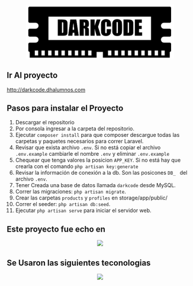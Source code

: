 <p align="center"><img src="public/images/logo-darkcode.jpg" width=400px></p>

## Ir Al proyecto
http://darkcode.dhalumnos.com

## Pasos para instalar el Proyecto
1. Descargar el repositorio
2. Por consola ingresar a la carpeta del repositorio.
3. Ejecutar `composer install` para que composer descargue todas las carpetas y paquetes necesarios para correr Laravel.
4. Revisar que exista archivo `.env`. Si no está copiar el archivo `.env.example` cambiarle el nombre `.env` y eliminar `.env.example`
5. Chequear que tenga valores la posicion `APP_KEY`. Si no está hay que crearla con el comando `php artisan key:generate`
6. Revisar la información de conexión a la db. Son las posicones `DB_ ` del archivo `.env`.
7. Tener Creada una base de datos llamada `darkcode` desde MySQL.
8. Correr las migraciones: `php artisan migrate`.
9. Crear las carpetas `products` y `profiles` en storage/app/public/
10. Correr el seeder: `php artisan db:seed`.
11. Ejecutar `php artisan serve` para iniciar el servidor web.



## Este proyecto fue echo en



<p align="center"><img src="https://laravel.com/assets/img/components/logo-laravel.svg"></p>


## Se Usaron las siguientes teconologias
<p align="center"><img src="http://www.enigma.uz/img/instr.png" width=400px></p>
